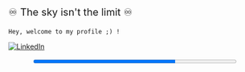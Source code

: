 <p align="left" style="font-size: 20px;">
    ♾️ The sky isn't the limit ♾️

    Hey, welcome to my profile ;) !
</p>

[![LinkedIn](https://img.shields.io/badge/LinkedIn-blue?style=for-the-badge&logo=linkedin)](https://linkedin.com/in/jonathanbueno95)

<div align="center">
    <progress value="70" max="100" style="width: 80%; height: 15px;"></progress>
</div>
